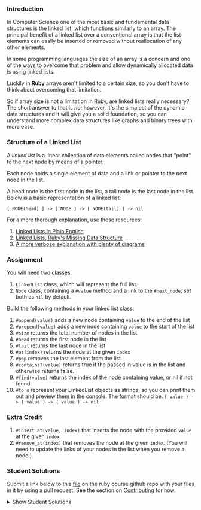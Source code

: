 ### Introduction

In Computer Science one of the most basic and fundamental data structures is the
linked list, which functions similarly to an array. The principal benefit of a linked
list over a conventional array is that the list elements can easily be inserted or
removed without reallocation of any other elements.

In some programming languages the size of an array is a concern and one of the ways
to overcome that problem and allow dynamically allocated data is using linked lists.

Luckily in **Ruby** arrays aren't limited to a certain size, so you don't have to think
about overcoming that limitation.

So if array size is not a limitation in Ruby, are linked lists really necessary?
The short answer to that is _no_; however, it's the simplest of the dynamic data
structures and it will give you a solid foundation, so you can understand more
complex data structures like graphs and binary trees with more ease.

### Structure of a Linked List

A _linked list_ is a linear collection of data elements called nodes that "point"
to the next node by means of a pointer.

Each node holds a single element of data and a link or pointer to the next node in the list.

A head node is the first node in the list, a tail node is the last node in the list. Below is a basic representation of a linked list:

`[ NODE(head) ] -> [ NODE ] -> [ NODE(tail) ] -> nil`

For a more thorough explanation, use these resources:

1.  [Linked Lists in Plain English](https://www.youtube.com/watch?v=oiW79L8VYXk)
2.  [Linked Lists, Ruby's Missing Data Structure](https://www.sitepoint.com/rubys-missing-data-structure/)
3.  [A more verbose explanation with plenty of diagrams](http://www.cs.cmu.edu/~adamchik/15-121/lectures/Linked%20Lists/linked%20lists.html)

### Assignment

<div class="lesson-content__panel" markdown="1">
  You will need two classes:

1. `LinkedList` class, which will represent the full list.
2. `Node` class, containing a `#value` method and a link to the `#next_node`, set both as `nil` by default.

Build the following methods in your linked list class:

1. `#append(value)` adds a new node containing `value` to the end of the list
2. `#prepend(value)` adds a new node containing `value` to the start of the list
3. `#size` returns the total number of nodes in the list
4. `#head` returns the first node in the list
5. `#tail` returns the last node in the list
6. `#at(index)` returns the node at the given `index`
7. `#pop` removes the last element from the list
8. `#contains?(value)` returns true if the passed in value is in the list and otherwise returns false.
9. `#find(value)` returns the index of the node containing value, or nil if not found.
10. `#to_s` represent your LinkedList objects as strings, so you can print them out and preview them in the console.
    The format should be: `( value ) -> ( value ) -> ( value ) -> nil`

### Extra Credit

1. `#insert_at(value, index)` that inserts the node with the provided `value` at the given `index`
2. `#remove_at(index)` that removes the node at the given `index`. (You will need to update the links of your nodes in the list when you remove a node.)
   </div>

### Student Solutions

Submit a link below to this [file](https://github.com/TheOdinProject/curriculum/blob/master/ruby_programming/computer_science/project_linked_lists.md) on the ruby course github repo with your files in it by using a pull request. See the section on [Contributing](http://github.com/TheOdinProject/curriculum/blob/master/contributing.md) for how.

<details markdown="block">
  <summary> Show Student Solutions </summary>

- Add your solution below this line!
- [YesSeri's Solution](https://github.com/YesSeri/linked-list/blob/master/linked-list.rb)
- [Austin Fisher's Solution](https://github.com/Austin2016/linked_list)
- [Lucas Bide's Solution (with extra credit)](https://github.com/Lucas-Bide/linked_list)
- [DalandanJuice's Solution (with extra credit)](https://github.com/DalandanJuice/odin_cs_projects/blob/master/linked_lists/linked_lists.rb)
- [jodokusquack's Solution (with extra credit)](https://github.com/jodokusquack/ruby_linked_list)
- [Olugbade Olalekan's Solution (with extra credit)](https://github.com/gbadesimple/data_structure_linked_list)
- [Bradley's Solution (with extra credit)](https://github.com/spaceincase/odin-project-exercises/tree/master/linked_lists)
- [Billy's Solution (with extra credit)](https://github.com/bcoffin9/project_linked_list)
- [Sher's Solution (with extra credit)](https://github.com/sher-s7/linkedlist)
- [Nasser Abachi's Solution](https://github.com/abachi/theodinproject/tree/master/building-projects/linked-list)
- [Run After's Solution](https://github.com/run-after/curriculum/blob/master/ruby_programming/computer_science/project_linked_lists.md)
- [Robin's Solution](https://github.com/CoolGlasses/linked_list/blob/master/linked_list.rb)
- [Uzay-G's Solution](https://github.com/Uzay-G/ruby_exercises/blob/master/linked_list.rb)
- [Rafe Draper's Solution](https://github.com/rafeDraper/ruby_exercises/tree/master/linked_lists)
- [Nikolas Broman's Solution](https://github.com/nikolasbroman/linked_list)
- [Ian's Solution (with extra credit)](https://github.com/IanMKesler/linked_list)
- [Andrija Jelenkovic's Solution (with extra credit)](https://github.com/Amdrija/ruby-practice)
- [Chris' Solution (with extra credit)](https://github.com/CSalois114/project_linked_list/blob/master/linked_list.rb)
- [Jose Salvador's Solution (with extra credit)](https://github.com/Jsalvadorpp/Ruby-Data-Structures/blob/master/linkedLists.rb)
- [Alain Suarez's Solution (with extra credit)](https://gitlab.com/asuar/ruby-linkedlist)
- [Jay Burbyga's Solution (with extra credit)](https://github.com/Jaybur1/ruby_exercises/blob/master/linked_list/linked_list.rb)
- [JFAldridge's Solution (with extra credit)](https://github.com/JFAldridge/ruby_linked_list)
- [Leonardo Vega's Solution (with extra credit)](https://github.com/leonardovega/ruby_programming/blob/master/computer_science/project_linked_lists.rb)
- [BShowen's Solution (with extra credit)](https://github.com/BShowen/Linked_list_in_Ruby)
- [Arilson Souza Solution](https://github.com/arilsonsouza/the_odin_project/blob/master/ruby/project_linked_lists/linked_list.rb)
- [Vollantre's Solution](https://github.com/vollantre/linked_list/blob/master/linked_list.rb)
- [Braxton Lemmon's Solution](https://github.com/braxtonlemmon/linked_lists)
- [Kevin Vuong's Solution](https://github.com/fffear/linked_lists)
- [Nicolas Espinoza's Solution](https://github.com/nicospz/linked_lists)
- [Rudi Boshoff's Solution](https://github.com/RudiBoshoff/linked-list)
- [Learnsometing's Solution w/extras](https://github.com/learnsometing/TOP-ruby-projects/tree/master/ruby/computer-science/linked-list)
- [Simon Tharby's Solution](https://github.com/jinjagit/linked_list/blob/master/linked.rb)
- [Chris Wegscheid's Solution](https://github.com/cwegscheid08/linked_list)
- [Smetanca52's Solution](https://github.com/Smetanca52/ruby_exercices/blob/master/linked_lists.rb)
- [Stefano Merazzi's Solution (w/ extra)](https://github.com/ste001/ruby-exercises/blob/master/computer_science/linked_lists.rb)
- [Dreniak's Solution](https://github.com/Dreniak/linked_list/blob/master/linkedlist.rb)
- [Mohamed Elattar's Solution](https://github.com/mohamed-elattar/linked-list)
- [brendan tang's Solution](https://github.com/brndntng/linked_list)
- [prw001's Solution](https://github.com/prw001/linked_list)
- [Max Garber's Solution](https://github.com/bubblebooy/miscellaneous-exercises/blob/master/Linked%20List.rb)
- [Malaika (Mic) Solution](https://github.com/malaikaMI/Link_list)
- [Sherman Bowling's Solution](https://github.com/janus0/top_course_work/tree/master/ruby/project_linked_list)
- [Nathan Sherburne's Solution](https://github.com/nathansherburne/ruby_practice/blob/master/data_structures/linked_list.rb)
- [Javier Machin's Solution](https://github.com/Javier-Machin/Linked_list/blob/master/linked_list.rb)
- [Btreim's Solution](https://github.com/btreim/ruby/blob/master/linked_list.rb)
- [0zra's Solution](https://github.com/0zra/linkedlist/blob/master/linkedlist.rb)
- [Demo318's Solution (with extra credit)](https://github.com/Demo318/ruby_linked_lists)
- [mtizim's Solution (with extra credit)](https://github.com/mtizim/odin_projects/blob/master/ruby/linkedlists.rb)
- [Isil Donmez's Solution](https://github.com/isildonmez/linked_lists/blob/master/linked_lists.rb)
- [Bruno Parga's Solution](https://github.com/brunoparga/odinproject/blob/master/Ruby/linkedlist.rb)
- [Jmooree30's Solution](https://github.com/jmooree30/Linked-list.git)
- [Andrew's Solution](https://github.com/andrewr224/Linked-Lists)
- [Jason McKee's Solution](https://github.com/jttmckee/odin-project-ruby/tree/master/LinkedList)
- [Jonathan Yiv's Solution](https://github.com/JonathanYiv/linked_list)
- [Roland Studer's Solution](https://github.com/RolandStuder/odin_project_Solutions/tree/master/linked_lists)
- [justinckim3's Solution](https://github.com/justinckim3/linked_list/blob/master/linked_list.rb)
- [Kasey Z's Solution (with extra credit)](https://github.com/kasey-z/TOP-Solutions/blob/master/linked_lists/linked_lists.rb)
- [thisisned's Solution](https://github.com/thisisned/linked_list/blob/master/linked_list.rb)
- [SadieD's Solution](https://github.com/SadieD/linked_lists)
- [Clayton Sweeten's Solution](https://github.com/cjsweeten101/OdinProjects/tree/master/linked_list)
- [holdercp's Solution](https://github.com/holdercp/linked_lists)
- [Webdev-burd's Solution](https://github.com/webdev-burd/linked_list)
- [Jfonz412's Solution](https://github.com/jfonz412/computer_science/blob/master/linked_lists.rb)
- [xavier Solution (+ extra)](https://github.com/nxdf2015/odin-linked-lists/blob/master/linked_list.rb)
- [Ovsjah Schweinefresser's Solution](https://github.com/Ovsjah/linked_lists)
- [Oleh Sliusar's Solution](https://github.com/OlehSliusar/linked_lists)
- [Nikolay Dyulgerov's Solution](https://github.com/NicolayD/ruby-data-structures/blob/master/linked_list.rb)
- [mindovermiles262's Solution](https://github.com/mindovermiles262/linked-list)
- [theghall's Solution](https://github.com/theghall/linked-list.git)
- [yilmazgunalp's Solution with extra](https://github.com/yilmazgunalp/linked_list)
- [Ayushka's Solution](https://github.com/ayushkamadji/ruby_linked_list/blob/master/lib/LinkedList.rb)
- [ToTenMilan's Solution with extra](https://github.com/ToTenMilan/the_odin_project/tree/master/ruby/linked_list)
- [Raiko's Solution (with extra credit)](https://github.com/Cypher0/linked_lists/blob/master/linked_list.rb)
- [Nicolas Amaya's Solution (with extra)](https://github.com/nicoasp/TOP---Ruby-Linked-Lists)
- [nmac's Solution](https://github.com/nmacawile/LinkedList)
- [John Phelps's Solution (+extra)](https://github.com/jphelps413/odin-ruby/blob/master/linked-lists/linked_list.rb)
- [Jib's Solution (with extra credit)](https://github.com/NuclearMachine/OdinTasks/tree/master/LinkedLists)
- [Stefan (Cyprium)'s Solution](https://github.com/dev-cyprium/linked-lists-ruby/)
- [Cody Loyd's Solution (with tests and extra credit)](https://github.com/codyloyd/linked_list)
- [Miguel Herrera's Solution](https://github.com/migueloherrera/linked-lists)
- [KrakenHH's Solution](https://github.com/KrakenHH/ruby/tree/master/algorithms/linked_list)
- [Shala Qweghen's Solution](https://github.com/ShalaQweghen/linked_list)
- [John Connor's Solution](https://github.com/jacgitcz/linked_list)
- [Earth35's Solution](https://github.com/Earth35/linked-list/blob/master/linked_list.rb)
- [Oscar Y.'s Solution](https://github.com/mysteryihs/ruby_projects/blob/master/linked_list.rb)
- [Amrr Bakry's Solution - with extra credit](https://github.com/Amrrbakry/learning_ruby/blob/master/LinkedList/linked_list.rb)
- [Jean Merlet's Solution](https://github.com/jeanmerlet/ruby_misc/blob/master/data_structures/linked_list.rb)
- [Manu Phatak's HIGH ENERGY Solution](https://github.com/bionikspoon/ruby_linked_list)
- [fugumagu's Solution with extra credit](https://github.com/fugumagu/the_odin_project/tree/master/linked_list)
- [Sasho's Solution /w extra credit](https://github.com/sashoa/the-odin-project/tree/master/project-linked-lists)
- [Austin's Solution with extra credit](https://github.com/CouchofTomato/algorithm/blob/master/linked_list.rb)
- [Jiazhi Guo's Solution (with extra credit)](https://github.com/jerrykuo7727/linked_lists)
- [Dan Hoying's Solution (with extra credit)](https://github.com/danhoying/linked_lists)
- [Chris Chambers' Solution (with extra credit)](https://github.com/chrisgchambers/ruby_exercies/blob/master/linked_list/linked_list.rb)
- [Jorrit Luimers' (Voodoo Woodoo) Solution](https://github.com/voodoowoodoo/ruby_linked_lists)
- [Francisco Carlos's Solution (with extra credit)](https://github.com/fcarlosdev/the_odin_project/tree/master/linked_lists)
- [Loris Aranda's Solution (with extra credit)](https://github.com/LorisProg/ruby-linked_lists)
- [at0micr3d's Solution (with extra credit)](https://github.com/at0micr3d/linked_list)
- [Eric M's Solution (with extra credit)](https://github.com/em77/linked_list)
- [Clint's Solution (extra cred)](https://github.com/tholymap/OdinLinkedList)
- [Dylan's Solution (with extra credit)](https://github.com/resputin/the_odin_project/blob/master/Ruby/linklist/linklist.rb)
- [David Chapman's Solution (with extra credit)](https://github.com/davidchappy/odin_training_projects/tree/master/linked_lists)
- [Leonard Soai-Van Solution](https://github.com/leosoaivan/TOP_compsci)
- [Anthony Vumbaca's Solution (with extra credit)](https://github.com/tvumbaca/linked_lists/blob/master/linked_list.rb)
- [Jerry Gao's tryhard Solution](https://github.com/blackwright/odin/tree/master/ruby_linked_list)
- [Marcus' Solution (with extra credit)](https://github.com/nestcx/odin_comp_sci/blob/master/linked_list.rb)
- [Mateusz Staszczyk's](https://github.com/sleaz0id/LinkedList)
- [Sophia Wu's Solution (with extra credit)](https://github.com/SophiaLWu/project-linked-lists)
- [Samuel Langenfeld's Solution](https://github.com/SamuelLangenfeld/linked_list)
- [Braydon Pacheco's Solution](https://github.com/pacheeko/linked_lists/blob/master/linked_lists.rb)
- [Robert Szabo's Solution](https://github.com/Siker001/the_odin_project_exercises/blob/master/ruby/linked_lists/linked_list.rb)
- [jeff1st's Solution](https://github.com/jeff1st/linked_list)
- [Noah Prescott's Solution](https://github.com/npresco/top/tree/master/linked_list)
- [Cody Buffaloe's Solution](https://github.com/CodyLBuffaloe/Linked_Lists)
- [Daniel Varcas aka d-zer0's Solution](https://github.com/d-zer0/linked_list/blob/master/linked_list.rb)
- [Zach Beaird's Solution (with extra credit)](https://github.com/zbbeaird89/Linked-List)
- [EMuchynski's Solution](https://github.com/EMuchynski/linked_lists)
- [Luján Fernaud's Solution](https://github.com/lujanfernaud/ruby-linked-list)
- [Jason Dancocks' Solution](https://github.com/JasonDancocks/Ruby/tree/master/linkedlists)
- [Anistor86's Solution](https://github.com/anistor86/linked_list)
- [James Redux's Solution](https://github.com/Jamesredux/linked_list)
- [Oliver Curting's Solution (with extra credit)](https://github.com/Curting/linked_lists)
- [Alex's Solution](https://github.com/alexcorremans/linked_list)
- [HSaad's Solution](https://github.com/HSaad/linked-lists)
- [Scott McKell's Solution](https://github.com/zottwickel/linked_list.git)
- [Punnadittr's Solution](https://github.com/punnadittr/linked_list/blob/master/linked_lists.rb)
- [Agon Idrizi's Solution](https://github.com/AgonIdrizi/Recursion/blob/master/linked_list.rb)
- [Areeba's Solution](https://github.com/AREEBAISHTIAQ/LinkedLists/blob/master/linkedlist.rb)
- [dmarkiewicz's Solution](https://github.com/dmarkiewicz/the-odin-project/tree/master/Ruby/Linked-list)
- [Felipe Parreira's Solution](https://github.com/FelipeParreira/TheOdinProject/blob/master/ruby-programming/a-bit-of-CS/linked_lists/linked-list.rb)
- [mojotron's Solution](https://github.com/mojotron/linked-lists/blob/master/linked_list_class.rb)
- [Tommy's Solution](https://github.com/hoangtommy/linkedLists/blob/master/LinkedList.rb)
- [Emil Dimitrov's Solution](https://github.com/imemdm/linked_list)
- [EdwardHeath's Solution (with extra credit)](https://github.com/EdwardHeath/linked_list/tree/master)
- [Leila Alderman's Solution](https://github.com/leila-alderman/TOP_ruby_exercises/tree/master/08_linked_list)
- [Vitaly Osipov's Solution](https://github.com/vi7ali/ruby-practice/tree/master/linked-list)
- [vanny96's Solution](https://github.com/vanny96/linked_lists)
- [JamCry's Solution](https://github.com/jamcry/ruby-advanced-exercises/blob/master/linked_lists.rb)
- [Wesley Wang's Solution (with extra credit)](https://github.com/wesleymellon/linked-list-structure)
- [Alex Krewson's Solution (with extra credit)](https://github.com/alexkrewson/linked_lists)
- [Rey van den Berg's Solution (with extra credit)](https://github.com/Rey810/Linked-List-Data-Structure-)
- [Sergej Jurchenko's Solution (with extra credit)](https://github.com/Sergyurch/linked_list/blob/master/linked_list.rb)
- [Han Josmer's Solution (with extra credit)](https://github.com/HanJosmer/ruby_programming/blob/master/linked_lists/linked_lists.rb)
- [Robert Dunbar's Solution (with extra credit)](https://github.com/RobertDunbar/ruby-linked-list)
- [Ben Fowler's Solution (with extra credit)](https://github.com/benfowler04/ruby-cs/blob/master/linked_list.rb)
- [Bendee48's Solution (with extra credit)](https://github.com/bendee48/Data-Structures/blob/master/linked_lists.rb)
- [Ray Alvarez's Solution (with extra credit)](https://github.com/ray-alvarez/linkedlists)
- [Brett Bonnet's Solution (with extra credit)](https://github.com/Brett-Bonnet/linked_lists)
- [Adriel Bruno's Solution (with extra credit)](https://github.com/AdrielTrigger/Ruby-Linked-List/blob/master/linked_list.rb)
- [Toberoni's Solution (with extra credit)](https://github.com/toberoni/the_odin_project/tree/master/ruby_programming/linked_lists)
- [guacamobley's Solution](https://github.com/guacamobley/linked-list)
- [Robert Suazo's Solution](https://github.com/rsuazo/linked_lists/blob/master/linked_lists.rb)
- [Ranon Martin's Solution (with extra credit)](https://github.com/ranonm/TheOdinProjectExercises/tree/master/linked_list)
- [unheavenlycreature's Solution (with extra credit)](https://github.com/unheavenlycreature/linkedlist)
- [hyperturing's Solution (with extra credit)](https://github.com/hyperturing/linked-list)
- [Rob Dulabon's Solution](https://github.com/RDulabon/linked_list)
- [Timework's Solution (with extra credit)](https://github.com/Timework/linkedList/blob/master/list.rb)
- [Cinthia's Solution (with extra credit)](https://github.com/cinthiagodoi/linked-lists)
  </details>
